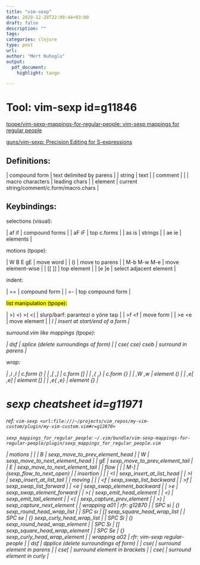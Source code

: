 ```yaml
---
title: "vim-sexp"
date: 2020-12-28T22:09:44+03:00 
draft: false
description: ""
tags:
categories: clojure
type: post
url:
author: "Mert Nuhoglu"
output:
  pdf_document:
    highlight: tango

---
```


# Tool: vim-sexp id=g11846

[tpope/vim-sexp-mappings-for-regular-people: vim-sexp mappings for regular people](https://github.com/tpope/vim-sexp-mappings-for-regular-people)

[guns/vim-sexp: Precision Editing for S-expressions](https://github.com/guns/vim-sexp)

## Definitions:

  | compound form    | text delimited by parens                  |
  | string           | text                                      |
  | comment          |                                           |
  | macro characters | leading chars                             |
  | element          | current string/comment/c.form/macro.chars |

## Keybindings:

selections (visual):

  | af if            | compound forms                            |
  | aF iF            | top c.forms                               |
  | as is            | strings                                   |
  | ae ie            | elements                                  |

motions (tpope):

  | W B E gE         | move word                                 |
  | ()               | move to parens                            |
  | M-b M-w M-e      | move element-wise                         |
  | [[  ]]           | top element                               |
  | [e ]e            | select adjacent element                   |

indent:

  | ==               | compound form                             |
  | =-               | top compound form                         |

<mark>list<mark> manipulation (tpope): 

  | >) <) >( <(      | slurp/barf: parantezi o yöne taşı         |
  | >f <f            | move form                                 |
  | >e <e            | move element                              |
  | <I >I            | insert at start/end of a form             |

surround.vim like mappings (tpope):

  | dsf              | splice (delete surroundings of form)      |
  | cse( cse) cseb   | surround in parens                        |

wrap:

  | ,i ,I            | c.form ()                                 |
  | ,[ ,]            | c.form []                                 |
  | ,{ ,}            | c.form {}                                 |
  | ,W ,w            | element ()                                |
  | ,e[ ,e]          | element []                                |
  | ,e{ ,e}          | element {}                                |

# sexp cheatsheet id=g11971

ref: `vim-sexp <url:file:///~/projects/vim_repos/my-vim-custom/plugin/my-vim-custom.vim#r=g12870>`

`sexp_mappings_for_regular_people`: `~/.vim/bundle/vim-sexp-mappings-for-regular-people/plugin/sexp_mappings_for_regular_people.vim`

  | motions          |                                           |
  | B                | sexp_move_to_prev_element_head            |
  | W                | sexp_move_to_next_element_head            |
  | gE               | sexp_move_to_prev_element_tail            |
  | E                | sexp_move_to_next_element_tail            |
  | flow             |                                           |
  | M-]              | <Plug>(sexp_flow_to_next_open)            |
  | insertion        |                                           |
  | <I               | sexp_insert_at_list_head                  |
  | >I               | sexp_insert_at_list_tail                  |
  | moving           |                                           |
  | <f               | sexp_swap_list_backward                   |
  | >f               | sexp_swap_list_forward                    |
  | <e               | sexp_swap_element_backward                |
  | >e               | sexp_swap_element_forward                 |
  | >(               | sexp_emit_head_element                    |
  | <)               | sexp_emit_tail_element                    |
  | <(               | sexp_capture_prev_element                 |
  | >)               | sexp_capture_next_element                 |
  | wrapping a01     | rfr: g12870                               |
  | SPC si           | () sexp_round_head_wrap_list              |
  | SPC sı           | [] sexp_square_head_wrap_list             |
  | SPC se           | {} sexp_curly_head_wrap_list              |
  | SPC Si           | () sexp_round_head_wrap_element           |
  | SPC Sı           | [] sexp_square_head_wrap_element          |
  | SPC Se           | {} sexp_curly_head_wrap_element           |
  | wrapping a02     | rfr: vim-sexp regular-people              |
  | dsf              | dpplice (delete surroundings of form)     |
  | cse(             | surround element in parens                |
  | cse[             | surround element in brackets              |
  | cse{             | surround element in curly                 |
